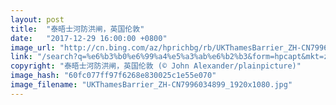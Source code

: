 ```yaml
---
layout: post
title:  "泰晤士河防洪闸，英国伦敦"
date:   "2017-12-29 16:00:00 +0800"
image_url: "http://cn.bing.com/az/hprichbg/rb/UKThamesBarrier_ZH-CN7996034899_1920x1080.jpg"
link: "/search?q=%e6%b3%b0%e6%99%a4%e5%a3%ab%e6%b2%b3&form=hpcapt&mkt=zh-cn"
copyright: "泰晤士河防洪闸，英国伦敦 (© John Alexander/plainpicture)"
image_hash: "60fc077ff97f6268e830025c1e55e070"
image_filename: "UKThamesBarrier_ZH-CN7996034899_1920x1080.jpg"
---
```


